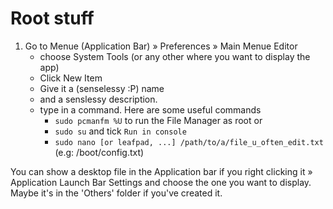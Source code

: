 # Root stuff
1. Go to Menue (Application Bar) » Preferences » Main Menue Editor
   - choose System Tools (or any other where you want to display the app)
   - Click New Item
   - Give it a (senselessy :P) name
   - and a senslessy description.
   - type in a command. Here are some useful commands
     - `sudo pcmanfm %U` to run the File Manager as root or
     - `sudo su` and tick `Run in console`
     - `sudo nano [or leafpad, ...] /path/to/a/file_u_often_edit.txt` (e.g: /boot/config.txt)

You can show a desktop file in the Application bar if you right clicking it » Application Launch Bar Settings and choose the one you want to display. Maybe it's in the 'Others' folder if you've created it. 
